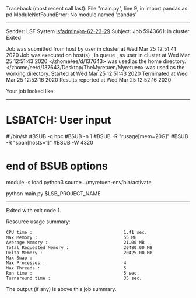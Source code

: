 Traceback (most recent call last):
  File "main.py", line 9, in <module>
    import pandas as pd
ModuleNotFoundError: No module named 'pandas'

------------------------------------------------------------
Sender: LSF System <lsfadmin@n-62-23-29>
Subject: Job 5943661: <NNAgent6test> in cluster <dcc> Exited

Job <NNAgent6test> was submitted from host <n-62-27-20> by user <s183905> in cluster <dcc> at Wed Mar 25 12:51:41 2020
Job was executed on host(s) <n-62-23-29>, in queue <hpc>, as user <s183905> in cluster <dcc> at Wed Mar 25 12:51:43 2020
</zhome/ee/d/137643> was used as the home directory.
</zhome/ee/d/137643/Desktop/TheMyretuen/Myretuen> was used as the working directory.
Started at Wed Mar 25 12:51:43 2020
Terminated at Wed Mar 25 12:52:16 2020
Results reported at Wed Mar 25 12:52:16 2020

Your job looked like:

------------------------------------------------------------
# LSBATCH: User input
#!/bin/sh
#BSUB -q hpc
#BSUB -n 1
#BSUB -R "rusage[mem=20G]"
#BSUB -R "span[hosts=1]"
#BSUB -W 4320
# end of BSUB options

module -s load python3
source ../myretuen-env/bin/activate

python main.py $LSB_PROJECT_NAME


------------------------------------------------------------

Exited with exit code 1.

Resource usage summary:

    CPU time :                                   1.41 sec.
    Max Memory :                                 55 MB
    Average Memory :                             21.00 MB
    Total Requested Memory :                     20480.00 MB
    Delta Memory :                               20425.00 MB
    Max Swap :                                   -
    Max Processes :                              4
    Max Threads :                                5
    Run time :                                   5 sec.
    Turnaround time :                            35 sec.

The output (if any) is above this job summary.

